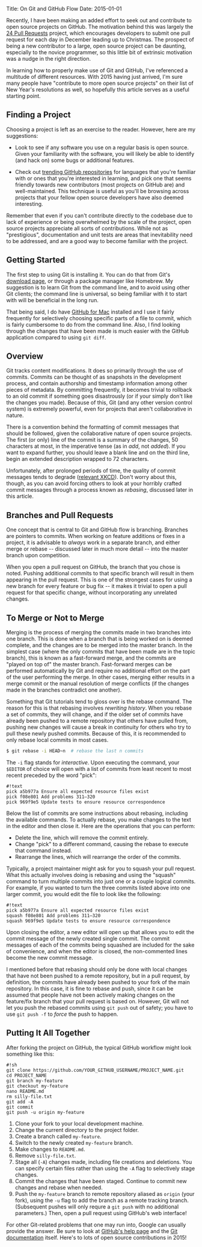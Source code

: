 Title: On Git and GitHub Flow
Date: 2015-01-01

Recently, I have been making an added effort to seek out and contribute to open source projects on GitHub. The motivation behind this was largely the [24 Pull Requests](http://24pullrequests.com) project, which encourages developers to submit one pull request for each day in December leading up to Christmas. The prospect of being a new contributor to a large, open source project can be daunting, especially to the novice programmer, so this little bit of extrinsic motivation was a nudge in the right direction.

In learning how to properly make use of Git and GitHub, I've referenced a multitude of different resources. With 2015 having just arrived, I'm sure many people have "contribute to more open source projects" on their list of New Year's resolutions as well, so hopefully this article serves as a useful starting point.

## Finding a Project

Choosing a project is left as an exercise to the reader. However, here are my suggestions:

- Look to see if any software you use on a regular basis is open source. Given your familiarity with the software, you will likely be able to identify (and hack on) some bugs or additional features.

- Check out [trending GitHub repositories](https://github.com/trending) for languages that you're familiar with or ones that you're interested in learning, and pick one that seems friendly towards new contributors (most projects on GitHub are) and well-maintained. This technique is useful as you'll be browsing across projects that your fellow open source developers have also deemed interesting.

Remember that even if you can't contribute directly to the codebase due to lack of experience or being overwhelmed by the scale of the project, open source projects appreciate all sorts of contributions. While not as "prestigious", documentation and unit tests are areas that inevitability need to be addressed, and are a good way to become familiar with the project.

## Getting Started

The first step to using Git is installing it. You can do that from Git's [download page](http://git-scm.com/downloads), or through a package manager like Homebrew. My suggestion is to learn Git from the command line, and to avoid using other Git clients; the command line is universal, so being familiar with it to start with will be beneficial in the long run.

That being said, I do have [GitHub for Mac](https://mac.github.com) installed and I use it fairly frequently for selectively choosing specific parts of a file to commit, which is fairly cumbersome to do from the command line. Also, I find looking through the changes that have been made is much easier with the GitHub application compared to using `git diff`.

## Overview

Git tracks content modifications. It does so primarily through the use of commits. Commits can be thought of as snapshots in the development process, and contain authorship and timestamp information among other pieces of metadata. By committing frequently, it becomes trivial to rollback to an old commit if something goes disastrously (or if your simply don't like the changes you made). Because of this, Git (and any other version control system) is extremely powerful, even for projects that aren't collaborative in nature.

There is a convention behind the formatting of commit messages that should be followed, given the collaborative nature of open source projects. The first (or only) line of the commit is a summary of the changes, 50 characters at most, in the imperative tense (as in *add*, not *added*). If you want to expand further, you should leave a blank line and on the third line, begin an extended description wrapped to 72 characters.

Unfortunately, after prolonged periods of time, the quality of commit messages tends to degrade ([relevant XKCD](http://xkcd.com/1296/)). Don't worry about this, though, as you can avoid forcing others to look at your horribly crafted commit messages through a process known as *rebasing*, discussed later in this article.

## Branches and Pull Requests

One concept that is central to Git and GitHub flow is branching. Branches are pointers to commits. When working on feature additions or fixes in a project, it is advisable to *always* work in a separate branch, and either merge or rebase -- discussed later in much more detail -- into the master branch upon competition.

When you open a pull request on GitHub, the branch that you chose is noted. Pushing additional commits to that specific branch will result in them appearing in the pull request. This is one of the strongest cases for using a new branch for every feature or bug fix -- it makes it trivial to open a pull request for that specific change, without incorporating any unrelated changes.

## To Merge or Not to Merge

Merging is the process of merging the commits made in two branches into one branch. This is done when a branch that is being worked on is deemed complete, and the changes are to be merged into the master branch. In the simplest case (where the only commits that have been made are in the topic branch), this is known as a fast-forward merge, and the commits are "played on top of" the master branch. Fast-forward merges can be performed automatically by Git and require no additional effort on the part of the user performing the merge. In other cases, merging either results in a merge commit or the manual resolution of merge conflicts (if the changes made in the branches contradict one another).

Something that Git tutorials tend to gloss over is the rebase command. The reason for this is that rebasing involves *rewriting history*. When you rebase a set of commits, they will change, and if the older set of commits have already been pushed to a remote repository that others have pulled from, pushing new changes will cause a break in continuity for others who try to pull these newly pushed commits. Because of this, it is recommended to only rebase local commits in most cases.

```sh
$ git rebase -i HEAD~n  # rebase the last n commits
```

The `-i` flag stands for *interactive*. Upon executing the command, your `$EDITOR` of choice will open with a list of commits from least recent to most recent preceded by the word "pick":

```
#!text
pick a5b977a Ensure all expected resource files exist
pick f08e801 Add problems 311–320
pick 969f9e5 Update tests to ensure resource correspondence
```

Below the list of commits are some instructions about rebasing, including the available commands. To actually rebase, you make changes to the text in the editor and then close it. Here are the operations that you can perform:

- Delete the line, which will remove the commit entirely.
- Change "pick" to a different command, causing the rebase to execute that command instead.
- Rearrange the lines, which will rearrange the order of the commits.

Typically, a project maintainer might ask for you to squash your pull request. What this actually involves doing is rebasing and using the "squash" command to turn multiple commits into just one or a couple logical commits. For example, if you wanted to turn the three commits listed above into one larger commit, you would edit the file to look like the following:

```
#!text
pick a5b977a Ensure all expected resource files exist
squash f08e801 Add problems 311–320
squash 969f9e5 Update tests to ensure resource correspondence
```

Upon closing the editor, a new editor will open up that allows you to edit the commit message of the newly created single commit. The commit messages of each of the commits being squashed are included for the sake of convenience, and when the editor is closed, the non-commented lines become the new commit message.

I mentioned before that rebasing should only be done with local changes that have not been pushed to a remote repository, but in a pull request, by definition, the commits have already been pushed to your fork of the main repository. In this case, it is fine to rebase and push, since it can be assumed that people have not been actively making changes on the feature/fix branch that your pull request is based on. However, Git will not let you push the rebased commits using `git push` out of safety; you have to use `git push -f` to *force* the push to happen.

## Putting It All Together

After forking the project on GitHub, the typical GitHub workflow might look something like this:

```
#!sh
git clone https://github.com/YOUR_GITHUB_USERNAME/PROJECT_NAME.git
cd PROJECT_NAME
git branch my-feature
git checkout my-feature
nano README.md
rm silly-file.txt
git add -A
git commit
git push -u origin my-feature
```

1. Clone your fork to your local development machine.
2. Change the current directory to the project folder.
3. Create a branch called `my-feature`.
4. Switch to the newly created `my-feature` branch.
5. Make changes to `README.md`.
6. Remove `silly-file.txt`.
7. Stage all (`-A`) changes made, including file creations and deletions. You can specify certain files rather than using the `-A` flag to selectively stage changes.
8. Commit the changes that have been staged. Continue to commit new changes and rebase when needed.
9. Push the `my-feature` branch to remote repository aliased as `origin` (your fork), using the `-u` flag to add the branch as a remote tracking branch. (Subsequent pushes will only requre a `git push` with no additional parameters.) Then, open a pull request using GitHub's web interface!

For other Git-related problems that one may run into, Google can usually provide the answer. Be sure to look at [GitHub's help page](https://help.github.com) and the [Git documentation](http://git-scm.com/doc) itself. Here's to lots of open source contributions in 2015!
